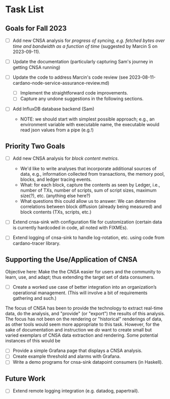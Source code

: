 # Task List #

## Goals for Fall 2023 ##

  * [ ] Add new CNSA analysis for *progress of syncing, e.g. fetched
        bytes over time and bandwidth as a function of time*
        (suggested by Marcin S on 2023-09-11).
        
  * [ ] Update the documentation (particularly capturing Sam's journey
        in getting CNSA running)
        
  * [ ] Update the code to address Marcin's code review (see
    2023-08-11-cardano-node-service-assurance-review.md)
    - [ ] Implement the straightforward code improvements.
    - [ ] Capture any undone suggestions in the following sections.
    
  * [ ] Add InfluxDB database backend (Sam)
    - NOTE: we should start with simplest possible approach; 
      e.g., an environment variable with executable name, the
      executable would read json values from a pipe (e.g.!)
            
## Priority Two Goals ##

  * [ ] Add new CNSA analysis for *block content metrics*.
    - We'd like to write analyses that incorporate additional sources
      of data, e.g., information collected from transactions, the
      memory pool, blocks, and ledger tracing events.
    - What: for each block, capture the contents as seen by Ledger,
      i.e., number of TXs, number of scripts, sum of script sizes,
      maximum size(?), etc. (anything else here?)
    - What questions this could allow us to answer: We can determine
      correlations between block diffusion (already being measured)
      and block contents (TXs, scripts, etc.)
    
  * [ ] Extend cnsa-sink with configuration file for customization
        (certain data is currently hardcoded in code, all noted with
        FIXMEs).
        
  * [ ] Extend logging of cnsa-sink to handle log-rotation, etc. using
        code from cardano-tracer library.

## Supporting the Use/Application of CNSA ##

Objective here: Make the the CNSA easier for users and the community
to learn, use, and adapt; thus extending the target set of data
consumers.

  * [ ] Create a worked use case of better integration into an
        organization’s operational management. (This will involve a bit
        of requirements gathering and such.)

The focus of CNSA has been to provide the technology to extract
real-time data, do the analysis, and "provide" (or "export") the
results of this analysis.  The focus has not been on the rendering or
"historical" renderings of data, as other tools would seem more
appropriate to this task.  However, for the sake of documentation and
instruction we *do* want to create small but varied exemplars of CNSA data
extraction and rendering.  Some potential instances of this would be

  * [ ] Provide a simple Grafana page that displays a CNSA analysis.
  * [ ] Create example threshold and alarms with Grafana.
  * [ ] Write a demo programs for cnsa-sink datapoint consumers (in Haskell).

## Future Work ##

  * [ ] Extend remote logging integration (e.g. datadog, papertrail).
